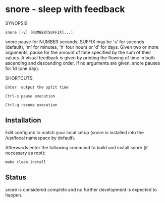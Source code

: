 snore - sleep with feedback
===========================

SYNOPSIS

    snore [-v] [NUMBER[SUFFIX]...]

snore pause for NUMBER seconds. SUFFIX may be 's' for seconds (default), 'm'
for minutes, 'h' four hours or 'd' for days. Given two or more arguments, pause
for the amount of time specified by the sum of their values. A visual feedback
is given by printing the flowing of time in both ascending and descending
order. If no arguments are given, snore pauses for 1d (one day).

SHORTCUTS

    Enter  output the split time

    Ctrl-s pause execution

    Ctrl-q resume execution


Installation
------------
Edit config.mk to match your local setup (snore is installed into the
/usr/local namespace by default).

Afterwards enter the following command to build and install snore (if
necessary as root):

    make clean install

Status
------
snore is considered complete and no further development is expected to happen.
